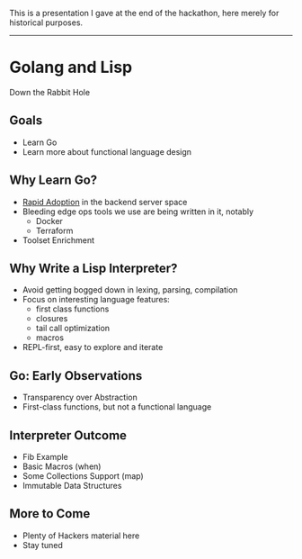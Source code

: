This is a presentation I gave at the end of the hackathon, here merely for historical purposes.

--------------------

Golang and Lisp
===============

Down the Rabbit Hole

Goals
-----
* Learn Go
* Learn more about functional language design

Why Learn Go?
-------------
* [Rapid Adoption](https://github.com/golang/go/wiki/GoUsers) in the backend server space
* Bleeding edge ops tools we use are being written in it, notably
    - Docker
    - Terraform
* Toolset Enrichment

Why Write a Lisp Interpreter?
-----------------------------
* Avoid getting bogged down in lexing, parsing, compilation
* Focus on interesting language features:
    - first class functions
    - closures
    - tail call optimization
    - macros
* REPL-first, easy to explore and iterate

Go: Early Observations
----------------------

* Transparency over Abstraction
* First-class functions, but not a functional language

Interpreter Outcome
-------------------

* Fib Example
* Basic Macros (when)
* Some Collections Support (map)
* Immutable Data Structures

More to Come
------------

* Plenty of Hackers material here
* Stay tuned
